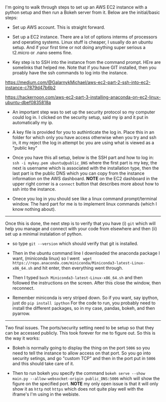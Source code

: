 
I'm going to walk through steps to set up an AWS EC2 instance with a python setup and then run a Bokeh server from it. Below are the initial/basic steps:

- Set up AWS account. This is straight forward.

- Set up a EC2 instance. There are a lot of options interms of processors and operating systems. Linux stuff is cheaper, I usually do an ubuntu setup. And if your first time or not doing anything super serious a t2.micro or .nano seems fine.

- Key step is to SSH into the instance from the command prompt. HEre are somelinks that helped me. Note that if you have GIT installed, then you proably have the ssh commands to log into the instance.

https://medium.com/@GalarnykMichael/aws-ec2-part-2-ssh-into-ec2-instance-c7879d47b6b2

https://hackernoon.com/aws-ec2-part-3-installing-anaconda-on-ec2-linux-ubuntu-dbef0835818a

- An important step was to set up the security protocol so my computer could log in. I clicked on the security setup, said my ip and it put in automatically my ip.

- A key file is provided for you to authinticate the log in. Place this in an folder for which only you have access otherwise when you try and ssh in, it my reject the log in attempt bc you are using what is viewed as a "public key"

- Once you have this all setup, below is the SSH part and how to log in: ```ssh -i mykey.pem ubuntu@public_DNS``` where the first part is my key, the next is username which is associated with the installation type, then the last part is the public DNS which you can copy from the instance information on the AWS dashboard. **NOTE** on the EC2 dashboard in the upper right corner is a ``connect`` button that describes more about how to ssh into the instance.

- Onece you log in you should see like a linux command prompt/terminal window. The hard part for me is to implement linux commands (which I know nothing about).

---

Once this is done, the next step is to verify that you have (i) ``git`` which will help you manage and connect with your code from elsewhere and then (ii) set up a minimal instalation of python.

- so type ``git --version`` which should verify that git is installed.

- Then in the ubuntu command line I downloaded the anaconda package I want, (miniconda linux) so I went ``` wget https://repo.anaconda.com/miniconda/Miniconda3-latest-Linux-x86_64.sh``` and hit enter, then everything went through.

- Then I typed ```bash Miniconda3-latest-Linux-x86_64.sh``` and then followed the instructions on the screen. After this close the window, then reconnect.

-  Remember miniconda is very striped down. So if you want, say ipython, just do ``pip install ipython`` For the code to run, you probably need to install the different packages, so in my case, pandas, bokeh, and then pyarrow.

---

Two final issues. The ports/security setting need to be setup so that they can be accessed publicly. This took forever for me to figure out. So this is the way it works:

- Bokeh is normally going to display the thing on the port ``5006`` so you need to tell the instance to allow access on that port. So you go into security setings, and go "custom TCP" and then in the port put in ``5006`` and this should take care of it.

- Then to run bokeh you specify the command ``bokeh serve --show main.py --allow-websocket-origin public_DNS:5006`` which will show the figure on the specified port. **NOTE** my only open issue is that it will only show it as ``http`` not ``https`` which does not quite play well with the iframe's I'm using in the webiste.
